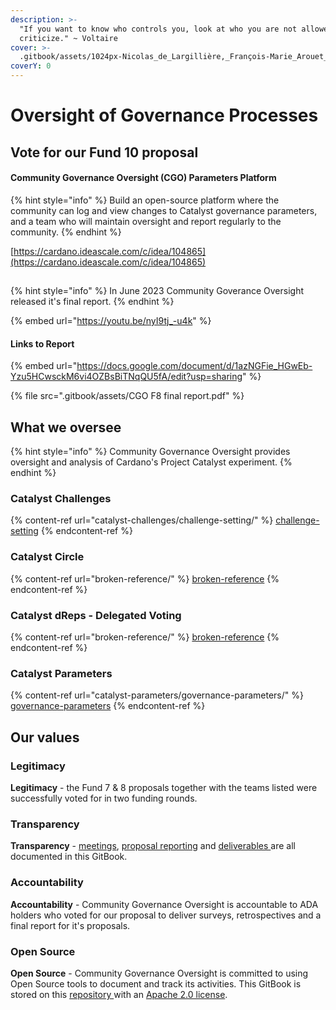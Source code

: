 ```yaml
---
description: >-
  "If you want to know who controls you, look at who you are not allowed to
  criticize." ~ Voltaire
cover: >-
  .gitbook/assets/1024px-Nicolas_de_Largillière,_François-Marie_Arouet_dit_Voltaire_adjusted.png
coverY: 0
---
```


# Oversight of Governance Processes

## Vote for our Fund 10 proposal



#### Community Governance Oversight (CGO) Parameters Platform

{% hint style="info" %}
Build an open-source platform where the community can log and view changes to Catalyst governance parameters, and a team who will maintain oversight and report regularly to the community.
{% endhint %}

[https://cardano.ideascale.com/c/idea/104865](https://cardano.ideascale.com/c/idea/104865)

##



{% hint style="info" %}
In June 2023 Community Goverance Oversight released it's final report.
{% endhint %}

{% embed url="https://youtu.be/nyI9tj_-u4k" %}

#### Links to Report

{% embed url="https://docs.google.com/document/d/1azNGFie_HGwEb-Yzu5HCwsckM6vi4OZBsBiTNqQU5fA/edit?usp=sharing" %}

{% file src=".gitbook/assets/CGO F8 final report.pdf" %}

## What we oversee

{% hint style="info" %}
Community Governance Oversight provides oversight and analysis of Cardano's Project Catalyst experiment.
{% endhint %}

### Catalyst Challenges

{% content-ref url="catalyst-challenges/challenge-setting/" %}
[challenge-setting](catalyst-challenges/challenge-setting/)
{% endcontent-ref %}

### Catalyst Circle



{% content-ref url="broken-reference/" %}
[broken-reference](broken-reference/)
{% endcontent-ref %}

### Catalyst dReps - Delegated Voting

{% content-ref url="broken-reference/" %}
[broken-reference](broken-reference/)
{% endcontent-ref %}

### Catalyst Parameters

{% content-ref url="catalyst-parameters/governance-parameters/" %}
[governance-parameters](catalyst-parameters/governance-parameters/)
{% endcontent-ref %}

## Our values

### **Legitimacy**

**Legitimacy** - the Fund 7 & 8 proposals together with the teams listed were successfully voted for in two funding rounds.

### **Transparency**

**Transparency** - [meetings](https://quality-assurance-dao.gitbook.io/community-governance-oversight/project-management/meetings-and-town-halls), [proposal reporting](https://quality-assurance-dao.gitbook.io/community-governance-oversight/proposal-reporting/proposal/f7-monthly-reports) and [deliverables ](https://quality-assurance-dao.gitbook.io/community-governance-oversight/governance-processes/overview)are all documented in this GitBook.

### **Accountability**

**Accountability** - Community Governance Oversight is accountable to ADA holders who voted for our proposal to deliver surveys, retrospectives and a final report for it's proposals.

### **Open Source**

**Open Source** - Community Governance Oversight is committed to using Open Source tools to document and track its activities. This GitBook is stored on this [repository ](https://github.com/Catalyst-Auditing/Community-Governance-Oversight)with an [Apache 2.0 license](LICENSE.md).
